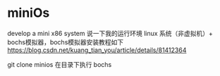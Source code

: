 # miniOs
develop a mini x86 system 
说一下我的运行环境
linux 系统（非虚拟机）+ bochs模拟器，bochs模拟器安装教程如下
https://blog.csdn.net/kuang_tian_you/article/details/81412364

git clone minios
在目录下执行 bochs 
